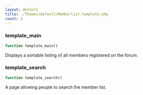 ```yaml
---
layout: default
title: ./Themes/default/Memberlist.template.php
count: 2
---
```


### template_main

```php
function template_main()
```
Displays a sortable listing of all members registered on the forum.



### template_search

```php
function template_search()
```
A page allowing people to search the member list.



